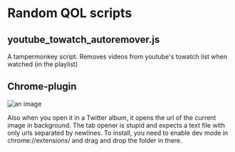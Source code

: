 # Random QOL scripts


## youtube_towatch_autoremover.js
A tampermonkey script. Removes videos from youtube's towatch list when watched (in the playlist)

## Chrome-plugin
![an image](https://kosshi.fi/u/BGtn.png)

Also when you open it in a Twitter album, it opens the url of the current image in background. 
The tab opener is stupid and expects a text file with only urls separated by newlines.
To install, you need to enable dev mode in chrome://extensions/ and drag and drop the folder in there.
